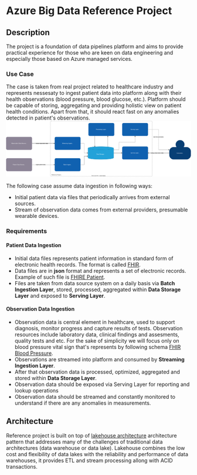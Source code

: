 # Azure Big Data Reference Project
## Description
The project is a foundation of data pipelines platform and aims to provide practical experience for those who are keen on data engineering and especially those based on Azure managed services.
### Use Case
The case is taken from real project related to healthcare industry and represents nessesaty to ingest patient data into platform along with their health observations (blood pressure, blood glucose, etc.). Platform should be capable of storing, aggregating and providing holistic view on patient health conditions. Apart from that, it should react fast on any anomalies detected in patient's observations.
![Context View](https://raw.githubusercontent.com/stanislav-zhurich/azure-big-data-reference-architecture/c43101f25d78ad5529473d51bafed27528e564c6/images/context-view-v2.drawio.svg)

The following case assume data ingestion in following ways:
 - Initial patient data via files that periodically arrives from external sources.
 - Stream of observation data comes from external providers, presumable wearable devices.
 ### Requirements
 #### Patient Data Ingestion
 
 - Initial data files represents patient information in standard  form of electronic health records. The format is called [FHIR](https://www.hl7.org/fhir/).
 - Data files are in **json** format and represents a set of electronic records. Example of such file is [FHIRE Patient](https://build.fhir.org/patient-example.json.html).
 - Files are taken from data source system on a daily basis via **Batch Ingestion Layer**, stored, processed, aggregated within **Data Storage Layer** and exposed  to **Serving Layer**.
#### Observation Data Ingestion
- Observation data is central element in healthcare, used to support diagnosis, monitor progress and capture results of tests. Observation resources include laboratory data, clinical findings and assesments, quality tests and etc. For the sake of simplicity we will focus only on blood pressure vital sign that's represents by following schema [FHIR Blood Pressure](https://www.hl7.org/fhir/observation-example-bloodpressure.html).
- Observations are streamed into platform and consumed by **Streaming Ingestion Layer**.
- After that observation data is processed, optimized, aggregated and stored within **Data Storage Layer**.
- Observation data should be exposed via Serving Layer for reporting and lookup operations
- Observation data should be streamed and constantly monitored to understand if there are any anomalies in measurements.

## Architecture
Reference project is built on top of  [lakehouse architecture](https://dbricks.co/38dVKYc) architecture pattern that addresses many of the challenges of traditional data architectures (data warehouse or data lake).
Lakehouse combines the low cost and flexibility of data lakes with the reliability and performance of data warehouses, it provides ETL and stream processing allong with ACID transactions. 

